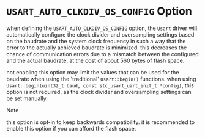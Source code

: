 # `USART_AUTO_CLKDIV_OS_CONFIG` Option

when defining the `USART_AUTO_CLKDIV_OS_CONFIG` option, the `Usart` driver will automatically configure the clock divider and oversampling settings based on the baudrate and the system clock frequency in such a way that the error to the actually achieved baudrate is minimized.
this decreases the chance of communication errors due to a mismatch between the configured and the actual baudrate, at the cost of about 560 bytes of flash space.

not enabling this option may limit the values that can be used for the baudrate when using the 'traditional' `Usart::begin()` functions.
when using `Usart::begin(uint32_t baud, const stc_usart_uart_init_t *config)`, this option is not required, as the clock divider and oversampling settings can be set manually.

> [!NOTE]
> this option is opt-in to keep backwards compatibility.
> it is recommended to enable this option if you can afford the flash space.
